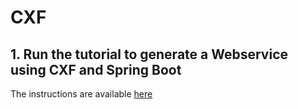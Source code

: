 # CXF

## 1. Run the tutorial to generate a Webservice using CXF and Spring Boot

The instructions are available [here](README1.md)


